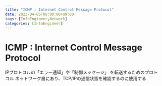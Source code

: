 ```yaml
---
title: "ICMP : Internet Control Message Protocol"
date: 2023-04-05T00:00:00+09:00
tags: [InfoEngineer,Network]
categories: [InfoEngineer]
---
```

# ICMP : Internet Control Message Protocol

IPプロトコルの「エラー通知」や「制御メッセージ」 を転送するためのプロトコル
ネットワーク層にあり、TCP/IPの通信状態を確認するのに使用する